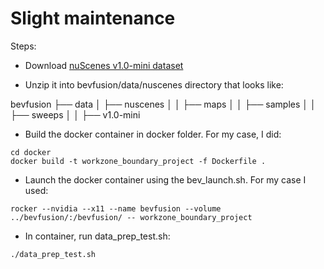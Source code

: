# Slight maintenance

Steps:
- Download [nuScenes v1.0-mini dataset](https://www.nuscenes.org/nuscenes#download)

- Unzip it into bevfusion/data/nuscenes directory that looks like:

bevfusion
├── data
│   ├── nuscenes
│   │   ├── maps
│   │   ├── samples
│   │   ├── sweeps
│   │   ├── v1.0-mini

- Build the docker container in docker folder. For my case, I did:

```
cd docker
docker build -t workzone_boundary_project -f Dockerfile .
```

- Launch the docker container using the bev_launch.sh. For my case I used:

```
rocker --nvidia --x11 --name bevfusion --volume ../bevfusion/:/bevfusion/ -- workzone_boundary_project
```

- In container, run data_prep_test.sh:
```
./data_prep_test.sh
```